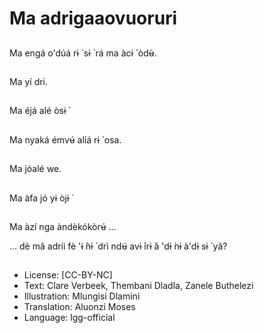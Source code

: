 # Ma adrigaaovuoruri

##
Ma engá o'dúá rɨ ̀ sɨ ̀ rá
ma àcɨ ́ òdʉ̀.

##
Ma yí dri.

##
Ma éjá alé òsɨ ̀

##
Ma nyaká émvʉ́ alíá rɨ ̀
osa.

##
Ma jóalé we.

##
Ma àfa jó yɨ òjɨ ̀

##
Ma àzí nga àndèkókòrʉ́ ...

... dè mâ adríi fè 'ɨ ̂nɨ ́ drì
ndʉ́ avɨ ́irɨ ̀á 'dɨ ́nɨ à'dɨ sɨ ̀
yǎ?

##
* License: [CC-BY-NC]
* Text: Clare Verbeek, Thembani Dladla, Zanele Buthelezi
* Illustration: Mlungisi Dlamini
* Translation: Aluonzi Moses
* Language: lgg-official
